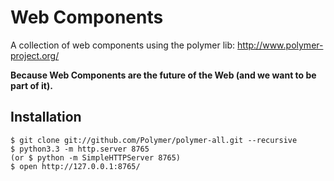 Web Components
==============

A collection of web components using the polymer lib: http://www.polymer-project.org/

**Because Web Components are the future of the Web (and we want to be part of it).**

Installation
------------

    $ git clone git://github.com/Polymer/polymer-all.git --recursive
    $ python3.3 -m http.server 8765
    (or $ python -m SimpleHTTPServer 8765)
    $ open http://127.0.0.1:8765/
